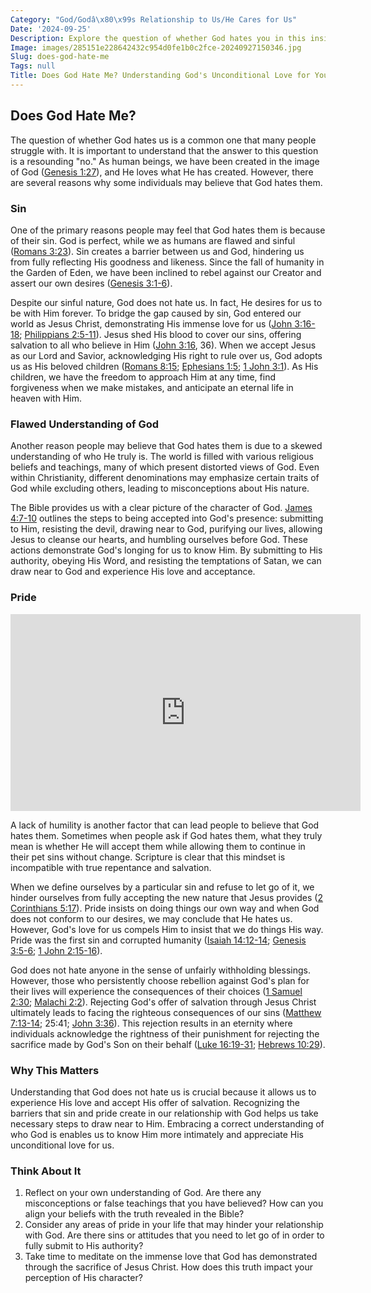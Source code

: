 ```yaml
---
Category: "God/Godâ\x80\x99s Relationship to Us/He Cares for Us"
Date: '2024-09-25'
Description: Explore the question of whether God hates you in this insightful article, delving into common misconceptions and offering clarity on divine love.
Image: images/285151e228642432c954d0fe1b0c2fce-20240927150346.jpg
Slug: does-god-hate-me
Tags: null
Title: Does God Hate Me? Understanding God's Unconditional Love for You
---
```


## Does God Hate Me?

The question of whether God hates us is a common one that many people struggle with. It is important to understand that the answer to this question is a resounding "no." As human beings, we have been created in the image of God ([Genesis 1:27](https://www.bibleref.com/Genesis/1/Genesis-1-27.html)), and He loves what He has created. However, there are several reasons why some individuals may believe that God hates them.

### Sin

One of the primary reasons people may feel that God hates them is because of their sin. God is perfect, while we as humans are flawed and sinful ([Romans 3:23](https://www.bibleref.com/Romans/3/Romans-3-23.html)). Sin creates a barrier between us and God, hindering us from fully reflecting His goodness and likeness. Since the fall of humanity in the Garden of Eden, we have been inclined to rebel against our Creator and assert our own desires ([Genesis 3:1-6](https://www.bibleref.com/Genesis/3/Genesis-3-1.html)).

Despite our sinful nature, God does not hate us. In fact, He desires for us to be with Him forever. To bridge the gap caused by sin, God entered our world as Jesus Christ, demonstrating His immense love for us ([John 3:16-18](https://www.bibleref.com/John/3/John-3-16.html); [Philippians 2:5-11](https://www.bibleref.com/Philippians/2/Philippians-2-5.html)). Jesus shed His blood to cover our sins, offering salvation to all who believe in Him ([John 3:16](https://www.bibleref.com/John/3/John-3-16.html), 36). When we accept Jesus as our Lord and Savior, acknowledging His right to rule over us, God adopts us as His beloved children ([Romans 8:15](https://www.bibleref.com/Romans/8/Romans-8-15.html); [Ephesians 1:5](https://www.bibleref.com/Ephesians/1/Ephesians-1-5.html); [1 John 3:1](https://www.bibleref.com/1-John/3/1-John-3-1.html)). As His children, we have the freedom to approach Him at any time, find forgiveness when we make mistakes, and anticipate an eternal life in heaven with Him.

### Flawed Understanding of God

Another reason people may believe that God hates them is due to a skewed understanding of who He truly is. The world is filled with various religious beliefs and teachings, many of which present distorted views of God. Even within Christianity, different denominations may emphasize certain traits of God while excluding others, leading to misconceptions about His nature.

The Bible provides us with a clear picture of the character of God. [James 4:7-10](https://www.bibleref.com/James/4/James-4-7.html) outlines the steps to being accepted into God's presence: submitting to Him, resisting the devil, drawing near to God, purifying our lives, allowing Jesus to cleanse our hearts, and humbling ourselves before God. These actions demonstrate God's longing for us to know Him. By submitting to His authority, obeying His Word, and resisting the temptations of Satan, we can draw near to God and experience His love and acceptance.

### Pride


<iframe width="560" height="315" src="https://www.youtube.com/embed/Eq6LECrhCv8" frameborder="0" allow="autoplay; encrypted-media" allowfullscreen></iframe>


A lack of humility is another factor that can lead people to believe that God hates them. Sometimes when people ask if God hates them, what they truly mean is whether He will accept them while allowing them to continue in their pet sins without change. Scripture is clear that this mindset is incompatible with true repentance and salvation.

When we define ourselves by a particular sin and refuse to let go of it, we hinder ourselves from fully accepting the new nature that Jesus provides ([2 Corinthians 5:17](https://www.bibleref.com/2-Corinthians/5/2-Corinthians-5-17.html)). Pride insists on doing things our own way and when God does not conform to our desires, we may conclude that He hates us. However, God's love for us compels Him to insist that we do things His way. Pride was the first sin and corrupted humanity ([Isaiah 14:12-14](https://www.bibleref.com/Isaiah/14/Isaiah-14-12.html); [Genesis 3:5-6](https://www.bibleref.com/Genesis/3/Genesis-3-5.html); [1 John 2:15-16](https://www.bibleref.com/1-John/2/1-John-2-15.html)).

God does not hate anyone in the sense of unfairly withholding blessings. However, those who persistently choose rebellion against God's plan for their lives will experience the consequences of their choices ([1 Samuel 2:30](https://www.bibleref.com/1-Samuel/2/1-Samuel-2-30.html); [Malachi 2:2](https://www.bibleref.com/Malachi/2/Malachi-2-2.html)). Rejecting God's offer of salvation through Jesus Christ ultimately leads to facing the righteous consequences of our sins ([Matthew 7:13-14](https://www.bibleref.com/Matthew/7/Matthew-7-13.html); 25:41; [John 3:36](https://www.bibleref.com/John/3/John-3-36.html)). This rejection results in an eternity where individuals acknowledge the rightness of their punishment for rejecting the sacrifice made by God's Son on their behalf ([Luke 16:19-31](https://www.bibleref.com/Luke/16/Luke-16-19.html); [Hebrews 10:29](https://www.bibleref.com/Hebrews/10/Hebrews-10-29.html)).

### Why This Matters

Understanding that God does not hate us is crucial because it allows us to experience His love and accept His offer of salvation. Recognizing the barriers that sin and pride create in our relationship with God helps us take necessary steps to draw near to Him. Embracing a correct understanding of who God is enables us to know Him more intimately and appreciate His unconditional love for us.

### Think About It

1. Reflect on your own understanding of God. Are there any misconceptions or false teachings that you have believed? How can you align your beliefs with the truth revealed in the Bible?
2. Consider any areas of pride in your life that may hinder your relationship with God. Are there sins or attitudes that you need to let go of in order to fully submit to His authority?
3. Take time to meditate on the immense love that God has demonstrated through the sacrifice of Jesus Christ. How does this truth impact your perception of His character?